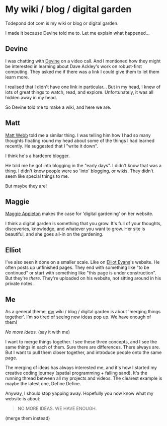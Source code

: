 # My wiki / blog / digital garden

Todepond dot com is my wiki or blog or digital garden.

I made it because Devine told me to. Let me explain what happened...

## Devine

I was chatting with [Devine](https://wiki.xxiivv.com/site/home.html) on a video call. And I mentioned how they might be interested in learning about Dave Ackley's work on robust-first computing. They asked me if there was a link I could give them to let them learn more.

I realised that I didn't have one link in particular... But in my head, I knew of lots of great things to watch, read, and explore. Unfortunately, it was all hidden away in my head.

So Devine told me to make a wiki, and here we are.

## Matt

[Matt Webb](https://interconnected.org/home/) told me a similar thing. I was telling him how I had so many thoughts floating round my head about some of the things I had learned recently. He suggested that I "write it down".

I think he's a hardcore blogger.

He told me he got into blogging in the "early days". I didn't know that was a thing. I didn't know people were so 'into' blogging, or wikis. They didn't seem like special things to me.

But maybe they are!

## Maggie

[Maggie Appleton](https://maggieappleton.com/garden) makes the case for 'digital gardening' on her website.

I think a digital garden is something that you grow. It's full of your thoughts, discoveries, knowledge, and whatever you want to grow. Her site is beautiful, and she goes all-in on the gardening.

## Elliot

I've also seen it done on a smaller scale. Like on [Elliot Evans](https://elliot.website/editor/)'s website. He often posts up unfinished pages. They end with something like "to be continued" or start with something like "this page is under construction". But they're *there*. They're uploaded on his website, not sitting around in his private notes.

## Me

As a general theme, [my](https://www.todepond.com/wikiblogarden/my-wikiblogarden) wiki / blog / digital garden is about 'merging things together'. I'm so tired of seeing new ideas pop up. We have enough of them! 

*No more ideas.* (say it with me)

I want to merge things together. I see these three concepts, and I see the same things in each of them. Sure there are differences. There always are. But I want to pull them closer together, and introduce people onto the same page.

The merging of ideas has always interested me, and it's how I started my creative coding journey (spatial programming + falling sand). It's the running thread between all my projects and videos. The clearest example is maybe the latest one, Define Define.

Anyway, I should stop yapping away. Hopefully you now know what my website is about:

> NO MORE IDEAS.
> WE HAVE ENOUGH.

(merge them instead)
